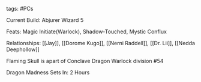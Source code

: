 tags: #PCs

Current Build: Abjurer Wizard 5

Feats: Magic Initiate(Warlock), Shadow-Touched, Mystic Conflux

Relationships: [[Jay]], [[Dorome Kugo]], [[Nerni Raddell]], [[Dr. Lii]], [[Nedda Deephollow]]

Flaming Skull is apart of Conclave Dragon Warlock division #54

Dragon Madness Sets In: 2 Hours

